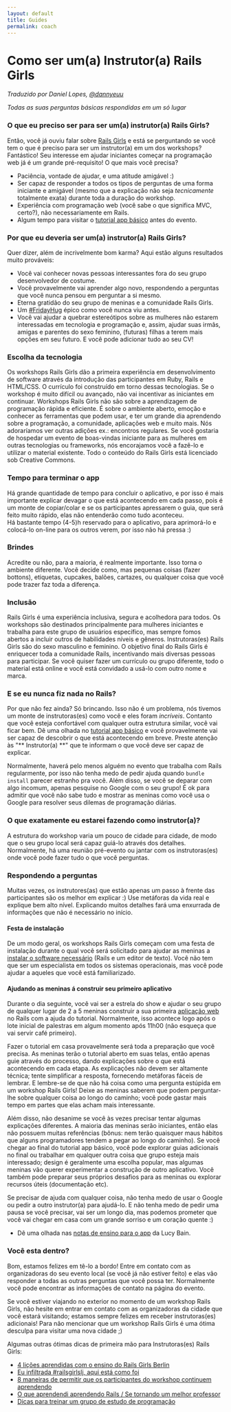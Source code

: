 ```yaml
---
layout: default
title: Guides
permalink: coach
---
```


# Como ser um(a) Instrutor(a) Rails Girls

*Traduzido por Daniel Lopes, [@dannyeuu](https://www.twitter.com/dannyeuu)*

*Todas as suas perguntas básicas respondidas em um só lugar*

### O que eu preciso ser para ser um(a) instrutor(a) Rails Girls?

Então, você já ouviu falar sobre [Rails Girls](http://railsgirls.com) e está se perguntando se você tem o que é preciso para ser um instrutor(a) em um dos workshops? Fantástico! Seu interesse em ajudar iniciantes começar na programação web já é um grande pré-requisito! O que mais você precisa?

- Paciência, vontade de ajudar, e uma atitude amigável :)
- Ser capaz de responder a todos os tipos de perguntas de uma forma iniciante e amigável (mesmo que a explicação não seja *tecnicamente* totalmente exata) durante toda a duração do workshop.
- Experiência com programação web (você sabe o que significa MVC, certo?), não necessariamente em Rails.
- Algum tempo para visitar o [tutorial app básico](app) antes do evento.

### Por que eu deveria ser um(a) instrutor(a) Rails Girls?

Quer dizer, além de incrivelmente bom karma? Aqui estão alguns resultados muito prováveis:

- Você vai conhecer novas pessoas interessantes fora do seu grupo desenvolvedor de costume.
- Você provavelmente vai aprender algo novo, respondendo a perguntas que você nunca pensou em perguntar a si mesmo.
- Eterna gratidão do seu grupo de meninas e a comunidade Rails Girls.
- Um [\#FridayHug](http://fridayhug.com) épico como você nunca viu antes.
- Você vai ajudar a quebrar estereótipos sobre as mulheres não estarem interessadas em tecnologia e programação e, assim, ajudar suas irmãs, amigas e parentes do sexo feminino, (futuras) filhas a terem mais opções em seu futuro. E você pode adicionar tudo ao seu CV!

### Escolha da tecnologia
Os workshops Rails Girls dão a primeira experiência em desenvolvimento de software através da introdução das participantes em Ruby, Rails e HTML/CSS. O currículo foi construído em torno dessas tecnologias. Se o workshop é muito difícil ou avançado, não vai incentivar as iniciantes em continuar. Workshops Rails Girls não são sobre a aprendizagem de programação rápida e eficiente. É sobre o ambiente aberto, emoção e conhecer as ferramentas que podem usar, e ter um grande dia aprendendo sobre a programação, a comunidade, aplicações web e muito mais. Nós adoraríamos ver outras adições ex.: encontros regulares. Se você gostaria de hospedar um evento de boas-vindas iniciante para as mulheres em outras tecnologias ou frameworks, nós encorajamos você a fazê-lo e utilizar o material existente. Todo o conteúdo do Rails Girls está licenciado sob Creative Commons.

### Tempo para terminar o app
Há grande quantidade de tempo para concluir o aplicativo, e por isso é mais importante explicar devagar o que está acontecendo em cada passo, pois é um monte de copiar/colar e se os participantes apressarem o guia, que será feito muito rápido, elas não entenderão como tudo aconteceu.
<br> Há bastante tempo (4-5)h reservado para o aplicativo, para aprimorá-lo e colocá-lo on-line para os outros verem, por isso não há pressa :)

### Brindes
Acredite ou não, para a maioria, é realmente importante. Isso torna o ambiente diferente. Você decide como, mas pequenas coisas (fazer bottons), etiquetas, cupcakes, balões, cartazes, ou qualquer coisa que você pode trazer faz toda a diferença.

### Inclusão
Rails Girls é uma experiência inclusiva, segura e acolhedora para todos. Os workshops são destinados principalmente para mulheres iniciantes e trabalha para este grupo de usuários específico, mas sempre fomos abertos a incluir outros de habilidades níveis e gêneros. Instrutoras(es) Rails Girls são do sexo masculino e feminino. O objetivo final do Rails Girls é enriquecer toda a comunidade Rails, incentivando mais diversas pessoas para participar. Se você quiser fazer um currículo ou grupo diferente, todo o material está online e você está convidado a usá-lo com outro nome e marca.

### E se eu nunca fiz nada no Rails?
Por que não fez ainda? Só brincando. Isso não é um problema, nós tivemos um monte de instrutoras(es) como você e eles foram *incríveis*. Contanto que você esteja confortável com qualquer outra estrutura similar, você vai ficar bem. Dê uma olhada no [tutorial app básico](app) e você provavelmente vai ser capaz de descobrir o que está acontecendo em breve. Preste atenção às "** Instrutor(a) **" que te informam o que você deve ser capaz de explicar.

Normalmente, haverá pelo menos alguém no evento que trabalha com Rails regularmente, por isso não tenha medo de pedir ajuda quando `bundle install` parecer estranho pra você. Além disso, se você se deparar com algo incomum, apenas pesquise no Google com o seu grupo! É ok para admitir que você não sabe tudo e mostrar as meninas como você usa o Google para resolver seus dilemas de programação diárias.

### O que exatamente eu estarei fazendo como instrutor(a)?

A estrutura do workshop varia um pouco de cidade para cidade, de modo que o seu grupo local será capaz guiá-lo através dos detalhes. Normalmente, há uma reunião pré-evento ou jantar com os instrutoras(es) onde você pode fazer tudo o que você perguntas.

### Respondendo a perguntas
Muitas vezes, os instrutores(as) que estão apenas um passo à frente das participantes são os melhor em explicar :) Use metáforas da vida real e explique bem alto nível. Explicando muitos detalhes fará uma enxurrada de informações que não é necessário no início.

#### Festa de instalação

De um modo geral, os workshops Rails Girls começam com uma festa de instalação durante o qual você será solicitado para ajudar as meninas a [instalar o software necessário](install) (Rails e um editor de texto). Você não tem que ser um especialista em todos os sistemas operacionais, mas você pode ajudar a aqueles que você está familiarizado.

#### Ajudando as meninas á construir seu primeiro aplicativo

Durante o dia seguinte, você vai ser a estrela do show e ajudar o seu grupo de qualquer lugar de 2 a 5 meninas construir a sua primeira [aplicação web](app) no Rails com a ajuda do tutorial. Normalmente, isso acontece logo após o lote inicial de palestras em algum momento após 11h00 (não esqueça que vai servir café primeiro).

Fazer o tutorial em casa provavelmente será toda a preparação que você precisa. As meninas terão o tutorial aberto em suas telas, então apenas guie através do processo, dando explicações sobre o que está acontecendo em cada etapa. As explicações não devem ser altamente técnica; tente simplificar a resposta, fornecendo metáforas fáceis de lembrar. E lembre-se de que não há coisa como uma pergunta estúpida em um workshop Rails Girls! Deixe as meninas saberem que podem perguntar-lhe sobre qualquer coisa ao longo do caminho; você pode gastar mais tempo em partes que elas acham mais interessante.

Além disso, não desanime se você às vezes precisar tentar algumas explicações diferentes. A maioria das meninas serão iniciantes, então elas não possuem muitas referências (bônus: nem terão quaisquer maus hábitos que alguns programadores tendem a pegar ao longo do caminho). Se você chegar ao final do tutorial app básico, você pode explorar guias adicionais no final ou trabalhar em qualquer outra coisa que grupo esteja mais interessado; design é geralmente uma escolha popular, mas algumas meninas vão querer experimentar a construção de outro aplicativo. Você também pode preparar seus próprios desafios para as meninas ou explorar recursos úteis (documentação etc).

Se precisar de ajuda com qualquer coisa, não tenha medo de usar o Google ou pedir a outro instrutor(a) para ajudá-lo. E não tenha medo de pedir uma pausa se você precisar, vai ser um longo dia, mas podemos prometer que você vai chegar em casa com um grande sorriso e um coração quente :)

* Dê uma olhada nas [notas de ensino para o app](https://github.com/lbain/railsgirls) da Lucy Bain.

### Você esta dentro?

Bom, estamos felizes em tê-lo a bordo! Entre em contato com as organizadoras do seu evento local (se você já não estiver feito) e elas vão responder a todas as outras perguntas que você possa ter. Normalmente você pode encontrar as informações de contato na página do evento.

Se você estiver viajando no exterior no momento de um workshop Rails Girls, não hesite em entrar em contato com as organizadoras da cidade que você estará visitando; estamos sempre felizes em receber instrutoras(es) adicionais! Para não mencionar que um workshop Rails Girls é uma ótima desculpa para visitar uma nova cidade ;)

Algumas outras ótimas dicas de primeira mão para Instrutoras(es) Rails Girls:

- [4 lições aprendidas com o ensino do Rails Girls Berlin](http://pragtob.wordpress.com/2012/08/14/4-lessons-learned-from-teaching-at-rails-girls-berlin/)
- [Eu infiltrada #railsgirlslj, aqui está como foi](http://swizec.com/blog/i-infiltrated-railsgirlsj-heres-what-it-was-like/swizec/5717)
- [8 maneiras de permitir que os participantes do workshop continuem aprendendo](http://pragtob.wordpress.com/2013/06/14/8-ways-to-enable-workshop-attendess-to-keep-learning/)
- [O que aprendendi aprendendo Rails / Se tornando um melhor professor](http://floordrees.tumblr.com/post/58784746482/what-i-learned-learning-rails-becoming-a-better)
- [Dicas para treinar um grupo de estudo de programação](http://coaching.rubymonstas.org/)

